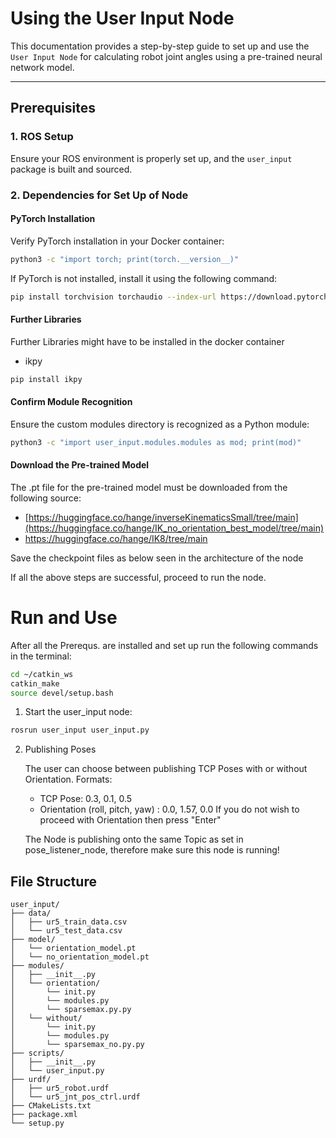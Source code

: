 # Using the User Input Node

This documentation provides a step-by-step guide to set up and use the `User Input Node` for calculating robot joint angles using a pre-trained neural network model.

---

## Prerequisites

### 1. ROS Setup
Ensure your ROS environment is properly set up, and the `user_input` package is built and sourced.

### 2. Dependencies for Set Up of Node
#### PyTorch Installation
Verify PyTorch installation in your Docker container:
```bash
python3 -c "import torch; print(torch.__version__)"
```
If PyTorch is not installed, install it using the following command:
```bash
pip install torchvision torchaudio --index-url https://download.pytorch.org/whl/cuda
```

#### Further Libraries
Further Libraries might have to be installed in the docker container
- ikpy
```bash
pip install ikpy
```

#### Confirm Module Recognition
Ensure the custom modules directory is recognized as a Python module:
```bash
python3 -c "import user_input.modules.modules as mod; print(mod)"
```

#### Download the Pre-trained Model
The .pt file for the pre-trained model must be downloaded from the following source: 

- [https://huggingface.co/hange/inverseKinematicsSmall/tree/main](https://huggingface.co/hange/IK_no_orientation_best_model/tree/main)
- https://huggingface.co/hange/IK8/tree/main

Save the checkpoint files as below seen in the architecture of the node

If all the above steps are successful, proceed to run the node.

# Run and Use 

After all the Prerequs. are installed and set up run the following commands in the terminal:
```bash
cd ~/catkin_ws
catkin_make
source devel/setup.bash    
```

1. Start the user_input node:

```bash
rosrun user_input user_input.py
```


2. Publishing Poses
    
   The user can choose between publishing TCP Poses with or without Orientation.
   Formats:

    - TCP Pose: 0.3, 0.1, 0.5
    - Orientation (roll, pitch, yaw) : 0.0, 1.57, 0.0 
      If you do not wish to proceed with Orientation then press "Enter" 

   The Node is publishing onto the same Topic as set in pose_listener_node, therefore make sure this node is running!


## File Structure

````
user_input/
├── data/
│   ├── ur5_train_data.csv
│   └── ur5_test_data.csv
├── model/
│   └── orientation_model.pt
│   └── no_orientation_model.pt
├── modules/
│   ├── __init__.py
│   └── orientation/
│       └── init.py
│       └── modules.py
│       └── sparsemax.py.py
│   └── without/
│       └── init.py
│       └── modules.py
│       └── sparsemax_no.py.py
├── scripts/
│   ├── __init__.py
│   └── user_input.py
├── urdf/
│   ├── ur5_robot.urdf
│   └── ur5_jnt_pos_ctrl.urdf
├── CMakeLists.txt
├── package.xml
└── setup.py
